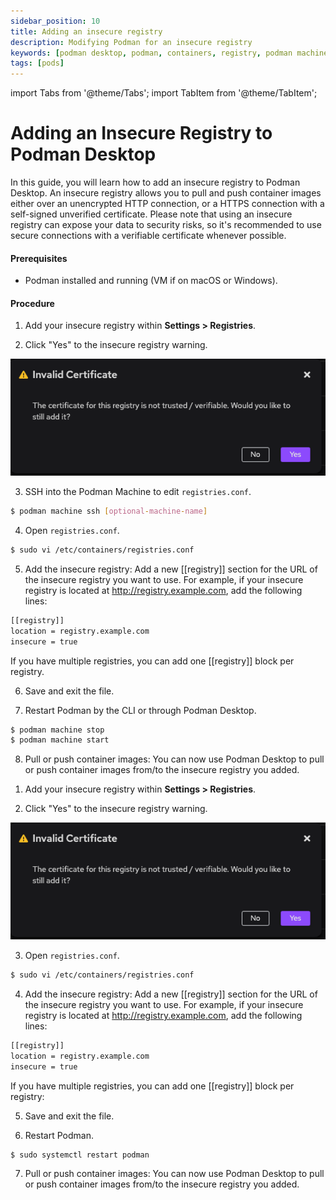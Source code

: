 ```yaml
---
sidebar_position: 10
title: Adding an insecure registry
description: Modifying Podman for an insecure registry
keywords: [podman desktop, podman, containers, registry, podman machine]
tags: [pods]
---
```


import Tabs from '@theme/Tabs';
import TabItem from '@theme/TabItem';

# Adding an Insecure Registry to Podman Desktop

In this guide, you will learn how to add an insecure registry to Podman Desktop. An insecure registry allows you to pull and push container images either over an unencrypted HTTP connection, or a HTTPS connection with a self-signed unverified certificate. Please note that using an insecure registry can expose your data to security risks, so it's recommended to use secure connections with a verifiable certificate whenever possible.

#### Prerequisites

- Podman installed and running (VM if on macOS or Windows).

#### Procedure

<Tabs groupId="operating-systems">
<TabItem value="macwin" label="macOS & Windows">

1. Add your insecure registry within **<icon icon="fa-solid fa-cog" size="lg" /> Settings > Registries**.

2. Click "Yes" to the insecure registry warning.

![Podman Desktop Registry Warning](img/registry-warning-insecure.png)

3. SSH into the Podman Machine to edit `registries.conf`.

```sh
$ podman machine ssh [optional-machine-name]
```

4. Open `registries.conf`.

```sh
$ sudo vi /etc/containers/registries.conf
```

5. Add the insecure registry: Add a new [[registry]] section for the URL of the insecure registry you want to use. For example, if your insecure registry is located at http://registry.example.com, add the following lines:

```sh
[[registry]]
location = registry.example.com
insecure = true
```

If you have multiple registries, you can add one [[registry]] block per registry.

6. Save and exit the file.

7. Restart Podman by the CLI or through Podman Desktop.

```sh
$ podman machine stop
$ podman machine start
```

8. Pull or push container images: You can now use Podman Desktop to pull or push container images from/to the insecure registry you added.

</TabItem>
<TabItem value="linux" label="Linux">

1. Add your insecure registry within **<icon icon="fa-solid fa-cog" size="lg" /> Settings > Registries**.

2. Click "Yes" to the insecure registry warning.

![Podman Desktop Registry Warning](img/registry-warning-insecure.png)

3. Open `registries.conf`.

```sh
$ sudo vi /etc/containers/registries.conf
```

4. Add the insecure registry: Add a new [[registry]] section for the URL of the insecure registry you want to use. For example, if your insecure registry is located at http://registry.example.com, add the following lines:

```sh
[[registry]]
location = registry.example.com
insecure = true
```

If you have multiple registries, you can add one [[registry]] block per registry:

5. Save and exit the file.

6. Restart Podman.

```sh
$ sudo systemctl restart podman
```

7. Pull or push container images: You can now use Podman Desktop to pull or push container images from/to the insecure registry you added.

</TabItem>
</Tabs>
